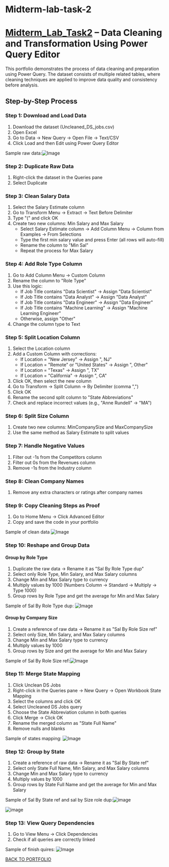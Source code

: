 # Midterm-lab-task-2
# [Midterm_Lab_Task2](https://github.com/user-attachments/files/19145615/Midterm_Lab_Task2.xlsx) – Data Cleaning and Transformation Using Power Query Editor


This portfolio demonstrates the process of data cleaning and preparation using Power Query. 
The dataset consists of multiple related tables, where cleaning techniques are applied to improve data quality and consistency before analysis.

## Step-by-Step Process
### Step 1: Download and Load Data  
1. Download the dataset (Uncleaned_DS_jobs.csv)  
2. Open Excel  
3. Go to Data → New Query → Open File → Text/CSV  
4. Click Load and then Edit using Power Query Editor  

Sample raw data:![Image](https://github.com/user-attachments/assets/48f4e0af-f1e1-452a-937b-a4c941a51f85)

### Step 2: Duplicate Raw Data  
1. Right-click the dataset in the Queries pane  
2. Select Duplicate  

### Step 3: Clean Salary Data  
1. Select the Salary Estimate column  
2. Go to Transform Menu → Extract → Text Before Delimiter  
3. Type "(" and click OK  
4. Create two new columns: Min Salary and Max Salary  
   - Select Salary Estimate column → Add Column Menu → Column from Examples → From Selections  
   - Type the first min salary value and press Enter (all rows will auto-fill)  
   - Rename the column to "Min Sal"  
   - Repeat the process for Max Salary  

### Step 4: Add Role Type Column  
1. Go to Add Column Menu → Custom Column  
2. Rename the column to "Role Type"  
3. Use this logic:  
   - If Job Title contains "Data Scientist" → Assign "Data Scientist"  
   - If Job Title contains "Data Analyst" → Assign "Data Analyst"  
   - If Job Title contains "Data Engineer" → Assign "Data Engineer"  
   - If Job Title contains "Machine Learning" → Assign "Machine Learning Engineer"  
   - Otherwise, assign "Other"  
4. Change the column type to Text  

### Step 5: Split Location Column  
1. Select the Location column  
2. Add a Custom Column with corrections:  
   - If Location = "New Jersey" → Assign ", NJ"  
   - If Location = "Remote" or "United States" → Assign ", Other"  
   - If Location = "Texas" → Assign ", TX"  
   - If Location = "California" → Assign ", CA"  
3. Click OK, then select the new column  
4. Go to Transform → Split Column → By Delimiter (comma ",")  
5. Click OK  
6. Rename the second split column to "State Abbreviations"  
7. Check and replace incorrect values (e.g., "Anne Rundell" → "MA")  

### Step 6: Split Size Column  
1. Create two new columns: MinCompanySize and MaxCompanySize  
2. Use the same method as Salary Estimate to split values  

### Step 7: Handle Negative Values  
1. Filter out -1s from the Competitors column  
2. Filter out 0s from the Revenues column  
3. Remove -1s from the Industry column  

### Step 8: Clean Company Names  
1. Remove any extra characters or ratings after company names  

### Step 9: Copy Cleaning Steps as Proof  
1. Go to Home Menu → Click Advanced Editor  
2. Copy and save the code in your portfolio  

Sample of clean data
![Image](https://github.com/user-attachments/assets/213ea17a-9b43-46dd-9660-a0c276bf2aa6)

### Step 10: Reshape and Group Data  
#### Group by Role Type  
1. Duplicate the raw data → Rename it as "Sal By Role Type dup"  
2. Select only Role Type, Min Salary, and Max Salary columns  
3. Change Min and Max Salary type to currency  
4. Multiply values by 1000 (Numbers Column → Standard → Multiply → Type 1000)  
5. Group rows by Role Type and get the average for Min and Max Salary  

Sample of Sal By Role Type dup: ![Image](https://github.com/user-attachments/assets/bcc75017-ccae-47e7-a501-dbcff45dc619)

#### Group by Company Size  
1. Create a reference of raw data → Rename it as "Sal By Role Size ref"  
2. Select only Size, Min Salary, and Max Salary columns  
3. Change Min and Max Salary type to currency  
4. Multiply values by 1000  
5. Group rows by Size and get the average for Min and Max Salary  

Sample of Sal By Role Size ref:![Image](https://github.com/user-attachments/assets/c1f874e3-1aeb-4508-bb74-787aa3380c83)

### Step 11: Merge State Mapping  
1. Click Unclean DS Jobs  
2. Right-click in the Queries pane → New Query → Open Workbook State Mapping  
3. Select the columns and click OK  
4. Select Uncleaned DS Jobs query  
5. Choose the State Abbreviation column in both queries  
6. Click Merge → Click OK  
7. Rename the merged column as "State Full Name"  
8. Remove nulls and blanks  

Sample of states mapping: 
![Image](https://github.com/user-attachments/assets/4619427f-46c9-4683-8758-264f21368876)

### Step 12: Group by State  
1. Create a reference of raw data → Rename it as "Sal By State ref"  
2. Select only State Full Name, Min Salary, and Max Salary columns  
3. Change Min and Max Salary type to currency  
4. Multiply values by 1000  
5. Group rows by State Full Name and get the average for Min and Max Salary  

Sample of Sal By State ref and sal by Size role dup:![image](https://github.com/user-attachments/assets/fa5168ba-5308-421e-99db-b63dd403e8b0)

![image](https://github.com/user-attachments/assets/5a21c788-c7c2-43df-9005-f0ffdfe1fbf5)

### Step 13: View Query Dependencies  
1. Go to View Menu → Click Dependencies  
2. Check if all queries are correctly linked

Sample of finish quires: ![Image](https://github.com/user-attachments/assets/f005c8ee-4ef7-4ef5-a0af-65776e9855b3)


[BACK TO PORTFOLIO](https://chan-edm.github.io/README/)
